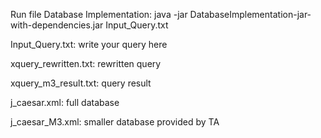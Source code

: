 Run file Database Implementation:
java -jar DatabaseImplementation-jar-with-dependencies.jar Input_Query.txt

Input_Query.txt:
write your query here

xquery_rewritten.txt:
rewritten query

xquery_m3_result.txt:
query result

j_caesar.xml:
full database

j_caesar_M3.xml:
smaller database provided by TA

